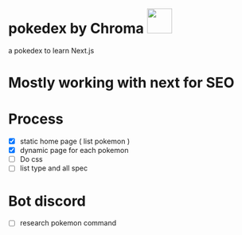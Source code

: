 # pokedex by Chroma <img src='https://veekun.com/dex/media/pokemon/global-link/1.png' height=50px/>

a pokedex to learn Next.js

# Mostly working with next for SEO

# Process

- [x] static home page ( list pokemon )
- [x] dynamic page for each pokemon
- [ ] Do css
- [ ] list type and all spec

# Bot discord

- [ ] research pokemon command
